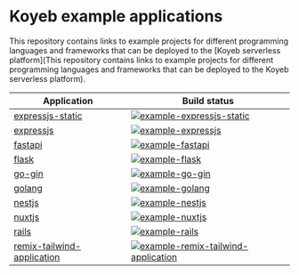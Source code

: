 # Koyeb example applications

This repository contains links to example projects for different programming languages and frameworks that can be deployed to the [Koyeb serverless platform](This repository contains links to example projects for different programming languages and frameworks that can be deployed to the Koyeb serverless platform).

| Application | Build status |
|------------ | ------------ |
| [expressjs-static](https://github.com/koyeb/example-expressjs-static) | [![example-expressjs-static](https://github.com/koyeb/example-expressjs-static/actions/workflows/deploy.yaml/badge.svg)](https://github.com/koyeb/example-expressjs-static/actions)
| [expressjs](https://github.com/koyeb/example-expressjs) | [![example-expressjs](https://github.com/koyeb/example-expressjs/actions/workflows/deploy.yaml/badge.svg)](https://github.com/koyeb/example-expressjs/actions)
| [fastapi](https://github.com/koyeb/example-fastapi) | [![example-fastapi](https://github.com/koyeb/example-fastapi/actions/workflows/deploy.yaml/badge.svg)](https://github.com/koyeb/example-fastapi/actions)
| [flask](https://github.com/koyeb/example-flask) | [![example-flask](https://github.com/koyeb/example-flask/actions/workflows/deploy.yaml/badge.svg)](https://github.com/koyeb/example-flask/actions)
| [go-gin](https://github.com/koyeb/example-go-gin) | [![example-go-gin](https://github.com/koyeb/example-go-gin/actions/workflows/deploy.yaml/badge.svg)](https://github.com/koyeb/example-go-gin/actions)
| [golang](https://github.com/koyeb/example-golang) | [![example-golang](https://github.com/koyeb/example-golang/actions/workflows/deploy.yaml/badge.svg)](https://github.com/koyeb/example-golang/actions)
| [nestjs](https://github.com/koyeb/example-nestjs) | [![example-nestjs](https://github.com/koyeb/example-nestjs/actions/workflows/deploy.yaml/badge.svg)](https://github.com/koyeb/example-nestjs/actions)
| [nuxtjs](https://github.com/koyeb/example-nuxtjs) | [![example-nuxtjs](https://github.com/koyeb/example-nuxtjs/actions/workflows/deploy.yaml/badge.svg)](https://github.com/koyeb/example-nuxtjs/actions)
| [rails](https://github.com/koyeb/example-rails) | [![example-rails](https://github.com/koyeb/example-rails/actions/workflows/deploy.yaml/badge.svg)](https://github.com/koyeb/example-rails/actions)
| [remix-tailwind-application](https://github.com/koyeb/example-remix-tailwind-application) | [![example-remix-tailwind-application](https://github.com/koyeb/example-remix-tailwind-application/actions/workflows/deploy.yaml/badge.svg)](https://github.com/koyeb/example-remix-tailwind-application/actions)
